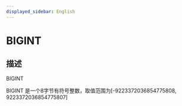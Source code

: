 ```yaml
---
displayed_sidebar: English
---
```


# BIGINT

## 描述

BIGINT

BIGINT 是一个8字节有符号整数，取值范围为[-9223372036854775808, 9223372036854775807]